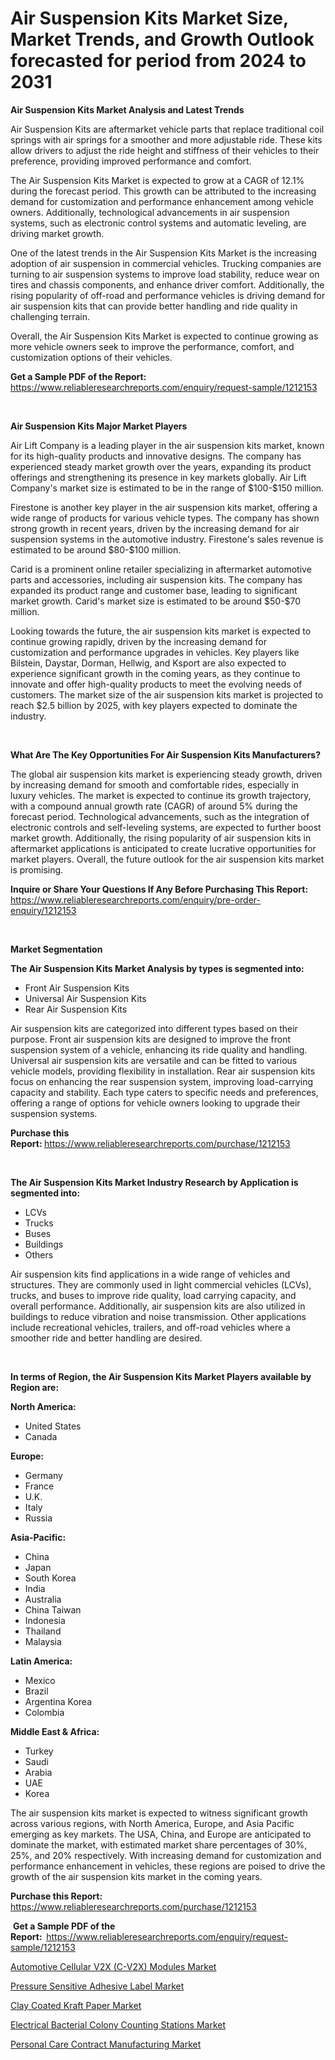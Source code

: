 <p><h1>Air Suspension Kits Market Size, Market Trends, and Growth Outlook forecasted for period from 2024 to 2031</h1></p><p><strong>Air Suspension Kits Market Analysis and Latest Trends</strong></p>
<p><p>Air Suspension Kits are aftermarket vehicle parts that replace traditional coil springs with air springs for a smoother and more adjustable ride. These kits allow drivers to adjust the ride height and stiffness of their vehicles to their preference, providing improved performance and comfort.</p><p>The Air Suspension Kits Market is expected to grow at a CAGR of 12.1% during the forecast period. This growth can be attributed to the increasing demand for customization and performance enhancement among vehicle owners. Additionally, technological advancements in air suspension systems, such as electronic control systems and automatic leveling, are driving market growth.</p><p>One of the latest trends in the Air Suspension Kits Market is the increasing adoption of air suspension in commercial vehicles. Trucking companies are turning to air suspension systems to improve load stability, reduce wear on tires and chassis components, and enhance driver comfort. Additionally, the rising popularity of off-road and performance vehicles is driving demand for air suspension kits that can provide better handling and ride quality in challenging terrain.</p><p>Overall, the Air Suspension Kits Market is expected to continue growing as more vehicle owners seek to improve the performance, comfort, and customization options of their vehicles.</p></p>
<p><strong>Get a Sample PDF of the Report:&nbsp;</strong> <a href="https://www.reliableresearchreports.com/enquiry/request-sample/1212153">https://www.reliableresearchreports.com/enquiry/request-sample/1212153</a></p>
<p>&nbsp;</p>
<p><strong>Air Suspension Kits Major Market Players</strong></p>
<p><p>Air Lift Company is a leading player in the air suspension kits market, known for its high-quality products and innovative designs. The company has experienced steady market growth over the years, expanding its product offerings and strengthening its presence in key markets globally. Air Lift Company's market size is estimated to be in the range of $100-$150 million.</p><p>Firestone is another key player in the air suspension kits market, offering a wide range of products for various vehicle types. The company has shown strong growth in recent years, driven by the increasing demand for air suspension systems in the automotive industry. Firestone's sales revenue is estimated to be around $80-$100 million.</p><p>Carid is a prominent online retailer specializing in aftermarket automotive parts and accessories, including air suspension kits. The company has expanded its product range and customer base, leading to significant market growth. Carid's market size is estimated to be around $50-$70 million.</p><p>Looking towards the future, the air suspension kits market is expected to continue growing rapidly, driven by the increasing demand for customization and performance upgrades in vehicles. Key players like Bilstein, Daystar, Dorman, Hellwig, and Ksport are also expected to experience significant growth in the coming years, as they continue to innovate and offer high-quality products to meet the evolving needs of customers. The market size of the air suspension kits market is projected to reach $2.5 billion by 2025, with key players expected to dominate the industry.</p></p>
<p>&nbsp;</p>
<p><strong>What Are The Key Opportunities For Air Suspension Kits Manufacturers?</strong></p>
<p><p>The global air suspension kits market is experiencing steady growth, driven by increasing demand for smooth and comfortable rides, especially in luxury vehicles. The market is expected to continue its growth trajectory, with a compound annual growth rate (CAGR) of around 5% during the forecast period. Technological advancements, such as the integration of electronic controls and self-leveling systems, are expected to further boost market growth. Additionally, the rising popularity of air suspension kits in aftermarket applications is anticipated to create lucrative opportunities for market players. Overall, the future outlook for the air suspension kits market is promising.</p></p>
<p><strong>Inquire or Share Your Questions If Any Before Purchasing This Report:</strong> <a href="https://www.reliableresearchreports.com/enquiry/pre-order-enquiry/1212153">https://www.reliableresearchreports.com/enquiry/pre-order-enquiry/1212153</a></p>
<p>&nbsp;</p>
<p><strong>Market Segmentation</strong></p>
<p><strong>The Air Suspension Kits Market Analysis by types is segmented into:</strong></p>
<p><ul><li>Front Air Suspension Kits</li><li>Universal Air Suspension Kits</li><li>Rear Air Suspension Kits</li></ul></p>
<p><p>Air suspension kits are categorized into different types based on their purpose. Front air suspension kits are designed to improve the front suspension system of a vehicle, enhancing its ride quality and handling. Universal air suspension kits are versatile and can be fitted to various vehicle models, providing flexibility in installation. Rear air suspension kits focus on enhancing the rear suspension system, improving load-carrying capacity and stability. Each type caters to specific needs and preferences, offering a range of options for vehicle owners looking to upgrade their suspension systems.</p></p>
<p><strong>Purchase this Report:&nbsp;</strong><a href="https://www.reliableresearchreports.com/purchase/1212153">https://www.reliableresearchreports.com/purchase/1212153</a></p>
<p>&nbsp;</p>
<p><strong>The Air Suspension Kits Market Industry Research by Application is segmented into:</strong></p>
<p><ul><li>LCVs</li><li>Trucks</li><li>Buses</li><li>Buildings</li><li>Others</li></ul></p>
<p><p>Air suspension kits find applications in a wide range of vehicles and structures. They are commonly used in light commercial vehicles (LCVs), trucks, and buses to improve ride quality, load carrying capacity, and overall performance. Additionally, air suspension kits are also utilized in buildings to reduce vibration and noise transmission. Other applications include recreational vehicles, trailers, and off-road vehicles where a smoother ride and better handling are desired.</p></p>
<p>&nbsp;</p>
<p><strong>In terms of Region, the Air Suspension Kits Market Players available by Region are:</strong></p>
<p>
    <p> <strong> North America: </strong>
        <ul>
            <li>United States</li>
            <li>Canada</li>
        </ul>
        </p> 
    <p> <strong> Europe: </strong>
        <ul>
            <li>Germany</li>
            <li>France</li>
            <li>U.K.</li>
            <li>Italy</li>
            <li>Russia</li>
        </ul>
        </p> 
    <p> <strong> Asia-Pacific: </strong>
        <ul>
            <li>China</li>
            <li>Japan</li>
            <li>South Korea</li>
            <li>India</li>
            <li>Australia</li>
            <li>China Taiwan</li>
            <li>Indonesia</li>
            <li>Thailand</li>
            <li>Malaysia</li>
        </ul>
        </p> 
    <p> <strong> Latin America: </strong>
        <ul>
            <li>Mexico</li>
            <li>Brazil</li>
            <li>Argentina Korea</li>
            <li>Colombia</li>
        </ul>
        </p> 
    <p> <strong> Middle East & Africa: </strong>
        <ul>
            <li>Turkey</li>
            <li>Saudi</li>
            <li>Arabia</li>
            <li>UAE</li>
            <li>Korea</li>
        </ul>
    </p>
    </p>
<p><p>The air suspension kits market is expected to witness significant growth across various regions, with North America, Europe, and Asia Pacific emerging as key markets. The USA, China, and Europe are anticipated to dominate the market, with estimated market share percentages of 30%, 25%, and 20% respectively. With increasing demand for customization and performance enhancement in vehicles, these regions are poised to drive the growth of the air suspension kits market in the coming years.</p></p>
<p><strong>Purchase this Report: </strong><a href="https://www.reliableresearchreports.com/purchase/1212153">https://www.reliableresearchreports.com/purchase/1212153</a></p>
<p>&nbsp;<strong>Get a Sample PDF of the Report:&nbsp;&nbsp;</strong><a href="https://www.reliableresearchreports.com/enquiry/request-sample/1212153">https://www.reliableresearchreports.com/enquiry/request-sample/1212153</a></p>
<p><strong></strong></p>
<p><p><a href="https://github.com/kufem1/Market-Research-Report-List-1/blob/main/automotive-cellular-v2x-c-v2x-modules-market.md">Automotive Cellular V2X (C-V2X) Modules Market</a></p><p><a href="https://medium.com/@floyziemann8756/pressure-sensitive-adhesive-label-market-size-and-market-trends-complete-industry-overview-2024-d6f8fcba54b5">Pressure Sensitive Adhesive Label Market</a></p><p><a href="https://medium.com/@floyziemann8756/clay-coated-kraft-paper-market-the-key-to-successful-business-strategy-forecast-till-2031-eb250db37526">Clay Coated Kraft Paper Market</a></p><p><a href="https://github.com/kosella/Market-Research-Report-List-2/blob/main/electrical-bacterial-colony-counting-stations-market.md">Electrical Bacterial Colony Counting Stations Market</a></p><p><a href="https://medium.com/@krithi.reportprime/personal-care-contract-manufacturing-market-competitive-analysis-market-trends-and-forecast-to-612bbbfb1cf5">Personal Care Contract Manufacturing Market</a></p></p>
